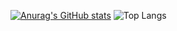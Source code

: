 [![Anurag's GitHub stats](https://github-readme-stats.vercel.app/api?username=Gravity-vV)](https://github.com/anuraghazra/github-readme-stats)
![Top Langs](https://github-readme-stats.vercel.app/api/top-langs/?username=anuraghazra&layout=compact)
